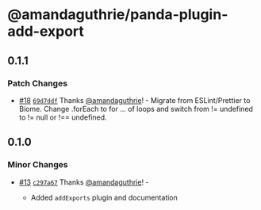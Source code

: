 # @amandaguthrie/panda-plugin-add-export

## 0.1.1

### Patch Changes

- [#18](https://github.com/amandaguthrie/panda-css-presets/pull/18) [`69d7ddf`](https://github.com/amandaguthrie/panda-css-presets/commit/69d7ddf14e6f9af11a141b42ad4e144383e1ecb9) Thanks [@amandaguthrie](https://github.com/amandaguthrie)! - Migrate from ESLint/Prettier to Biome.
  Change .forEach to for ... of loops and switch from != undefined to != null or !== undefined.

## 0.1.0

### Minor Changes

- [#13](https://github.com/amandaguthrie/panda-css-presets/pull/13) [`c297a67`](https://github.com/amandaguthrie/panda-css-presets/commit/c297a67ab0fa45e69459ab7695a69729ce7fc466) Thanks [@amandaguthrie](https://github.com/amandaguthrie)! - <br />

  - Added `addExports` plugin and documentation
